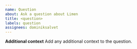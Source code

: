 ```yaml
---
name: Question
about: Ask a question about Limen
title: <question>
labels: question
assignees: dominiksalvet
---
```


**Additional context**
Add any additional context to the question.
